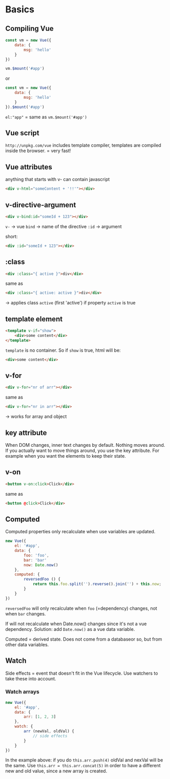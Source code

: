 # Basics

## Compiling Vue

```javascript
const vm = new Vue({
    data: {
        msg: 'hello'
    }
})

vm.$mount('#app')
```

or

```javascript
const vm = new Vue({
    data: {
        msg: 'hello'
    }
}).$mount('#app')
```

`el:"app"` = same as `vm.$mount('#app')`

## Vue script

`http://unpkg.com/vue` includes template compiler, templates are compiled inside the browser.
= very fast!

## Vue attributes

anything that starts with v- can contain javascript

```html
<div v-html="someContent + '!!'"></div>
```

## v-directive-argument

```html
<div v-bind:id="someId + 123"></div>
```

`v-` -> vue
`bind` -> name of the directive
`:id` -> argument

short:
```html
<div :id="someId + 123"></div>
```

## :class

```html
<div :class="{ active }">div</div>
```

same as 

```html
<div :class="{ active: active }">div</div>
```

-> applies class `active` (first 'active') if property `active` is true

## template element

```html
<template v-if="show">
    <div>some content</div>
</template>
```

`template` is no container. So if `show` is true, html will be:

```html
<div>some content</div>
```

## v-for

```html
<div v-for="nr of arr"></div>
```

same as

```html
<div v-for="nr in arr"></div>
```

-> works for array and object

## key attribute

When DOM changes, inner text changes by default. Nothing moves around.
If you actually want to move things around, you use the key attribute. For example when you want the elements to keep their state.

## v-on

```html
<button v-on:click>Click</div>
```
same as
```html
<button @click>Click</div>
```

## Computed

Computed properties only recalculate when use variables are updated.

```javascript
new Vue({
    el: '#app',
    data: {
        foo: 'foo',
        bar: 'bar'
        now: Date.now()
    },
    computed: {
        reversedFoo () {
            return this.foo.split('').reverse().join('') + this.now;
        }
    }
})
```

`reversedFoo` will only recalculate when `foo` (=dependency) changes, not when `bar` changes.

If will not recalculate when Date.now() changes since it's not a vue dependency.
Solution: add `Date.now()` as a vue data variable.

Computed = derived state. Does not come from a databaseor so, but from other data variables.

## Watch

Side effects = event that doesn't fit in the Vue lifecycle.
Use watchers to take these into account.

### Watch arrays

```javascript
new Vue({
    el: '#app',
    data: {
        arr: [1, 2, 3]
    },
    watch: {
        arr (newVal, oldVal) {
            // side effects
        }
    }
})
```

In the example above: if you do `this.arr.push(4)` oldVal and nexVal will be the same.
Use `this.arr = this.arr.concat(5)` in order to have a different new and old value, since a new array is created.